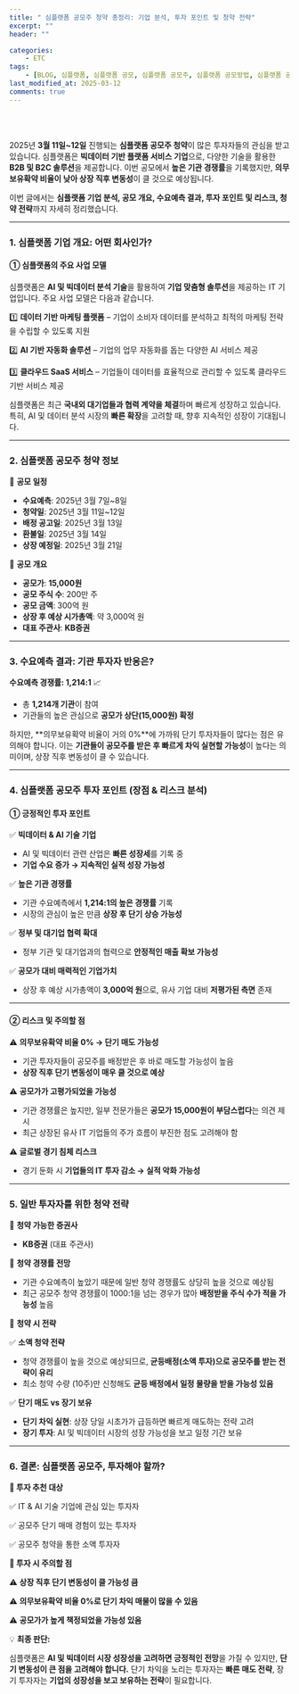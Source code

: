 ```yaml
---
title: " 심플랫폼 공모주 청약 총정리: 기업 분석, 투자 포인트 및 청약 전략"
excerpt: ""
header: ""

categories:
    - ETC
tags:
    - [BLOG, 심플랫폼, 심플랫폼 공모, 심플랫폼 공모주, 심플랫폼 공모방법, 심플랫폼 공모가]
last_modified_at: 2025-03-12
comments: true
---
```

<br><br>

2025년 **3월 11일~12일** 진행되는 **심플랫폼 공모주 청약**이 많은 투자자들의 관심을 받고 있습니다. 심플랫폼은 **빅데이터 기반 플랫폼 서비스 기업**으로, 다양한 기술을 활용한 **B2B 및 B2C 솔루션**을 제공합니다. 이번 공모에서 **높은 기관 경쟁률**을 기록했지만, **의무보유확약 비율이 낮아 상장 직후 변동성**이 클 것으로 예상됩니다.


이번 글에서는 **심플랫폼 기업 분석, 공모 개요, 수요예측 결과, 투자 포인트 및 리스크, 청약 전략**까지 자세히 정리했습니다.


---



### **1. 심플랫폼 기업 개요: 어떤 회사인가?**



#### **① 심플랫폼의 주요 사업 모델**


심플랫폼은 **AI 및 빅데이터 분석 기술**을 활용하여 **기업 맞춤형 솔루션**을 제공하는 IT 기업입니다. 주요 사업 모델은 다음과 같습니다.


1️⃣ **데이터 기반 마케팅 플랫폼** – 기업이 소비자 데이터를 분석하고 최적의 마케팅 전략을 수립할 수 있도록 지원


2️⃣ **AI 기반 자동화 솔루션** – 기업의 업무 자동화를 돕는 다양한 AI 서비스 제공


3️⃣ **클라우드 SaaS 서비스** – 기업들이 데이터를 효율적으로 관리할 수 있도록 클라우드 기반 서비스 제공


심플랫폼은 최근 **국내외 대기업들과 협력 계약을 체결**하며 빠르게 성장하고 있습니다. 특히, AI 및 데이터 분석 시장의 **빠른 확장**을 고려할 때, 향후 지속적인 성장이 기대됩니다.


---



### **2. 심플랫폼 공모주 청약 정보**


📌 **공모 일정**

- **수요예측**: 2025년 3월 7일~8일
- **청약일**: 2025년 3월 11일~12일
- **배정 공고일**: 2025년 3월 13일
- **환불일**: 2025년 3월 14일
- **상장 예정일**: 2025년 3월 21일

📌 **공모 개요**

- **공모가**: **15,000원**
- **공모 주식 수**: 200만 주
- **공모 금액**: 300억 원
- **상장 후 예상 시가총액**: 약 3,000억 원
- **대표 주관사**: **KB증권**

---



### **3. 수요예측 결과: 기관 투자자 반응은?**


**수요예측 경쟁률: 1,214:1** 📈

- 총 **1,214개 기관**이 참여
- 기관들의 높은 관심으로 **공모가 상단(15,000원) 확정**

하지만, **의무보유확약 비율이 거의 0%**에 가까워 단기 투자자들이 많다는 점은 유의해야 합니다. 이는 **기관들이 공모주를 받은 후 빠르게 차익 실현할 가능성**이 높다는 의미이며, 상장 직후 변동성이 클 수 있습니다.


---



### **4. 심플랫폼 공모주 투자 포인트 (장점 & 리스크 분석)**



#### **① 긍정적인 투자 포인트**


✅ **빅데이터 & AI 기술 기업**

- AI 및 빅데이터 관련 산업은 **빠른 성장세**를 기록 중
- **기업 수요 증가 → 지속적인 실적 성장 가능성**

✅ **높은 기관 경쟁률**

- 기관 수요예측에서 **1,214:1의 높은 경쟁률** 기록
- 시장의 관심이 높은 만큼 **상장 후 단기 상승 가능성**

✅ **정부 및 대기업 협력 확대**

- 정부 기관 및 대기업과의 협력으로 **안정적인 매출 확보 가능성**

✅ **공모가 대비 매력적인 기업가치**

- 상장 후 예상 시가총액이 **3,000억 원**으로, 유사 기업 대비 **저평가된 측면** 존재

---



#### **② 리스크 및 주의할 점**


⚠ **의무보유확약 비율 0% → 단기 매도 가능성**

- 기관 투자자들이 공모주를 배정받은 후 바로 매도할 가능성이 높음
- **상장 직후 단기 변동성이 매우 클 것으로 예상**

⚠ **공모가가 고평가되었을 가능성**

- 기관 경쟁률은 높지만, 일부 전문가들은 **공모가 15,000원이 부담스럽다**는 의견 제시
- 최근 상장된 유사 IT 기업들의 주가 흐름이 부진한 점도 고려해야 함

⚠ **글로벌 경기 침체 리스크**

- 경기 둔화 시 **기업들의 IT 투자 감소 → 실적 악화 가능성**

---



### **5. 일반 투자자를 위한 청약 전략**


📌 **청약 가능한 증권사**

- **KB증권** (대표 주관사)

📌 **청약 경쟁률 전망**

- 기관 수요예측이 높았기 때문에 일반 청약 경쟁률도 상당히 높을 것으로 예상됨
- 최근 공모주 청약 경쟁률이 1000:1을 넘는 경우가 많아 **배정받을 주식 수가 적을 가능성** 높음

📌 **청약 시 전략**


✅ **소액 청약 전략**

- 청약 경쟁률이 높을 것으로 예상되므로, **균등배정(소액 투자)으로 공모주를 받는 전략이 유리**
- 최소 청약 수량 (10주)만 신청해도 **균등 배정에서 일정 물량을 받을 가능성 있음**

✅ **단기 매도 vs 장기 보유**

- **단기 차익 실현**: 상장 당일 시초가가 급등하면 빠르게 매도하는 전략 고려
- **장기 투자**: AI 및 빅데이터 시장의 성장 가능성을 보고 일정 기간 보유

---



### **6. 결론: 심플랫폼 공모주, 투자해야 할까?**


**📌 투자 추천 대상**


✅ IT & AI 기술 기업에 관심 있는 투자자


✅ 공모주 단기 매매 경험이 있는 투자자


✅ 공모주 청약을 통한 소액 투자자


**📌 투자 시 주의할 점**


⚠ **상장 직후 단기 변동성이 클 가능성 큼**


⚠ **의무보유확약 비율 0%로 단기 차익 매물이 많을 수 있음**


⚠ **공모가가 높게 책정되었을 가능성 있음**


💡 **최종 판단:**


심플랫폼은 **AI 및 빅데이터 시장 성장성을 고려하면 긍정적인 전망**을 가질 수 있지만, **단기 변동성이 큰 점을 고려해야 합니다.** 단기 차익을 노리는 투자자는 **빠른 매도 전략**, 장기 투자자는 **기업의 성장성을 보고 보유하는 전략**이 필요합니다.

